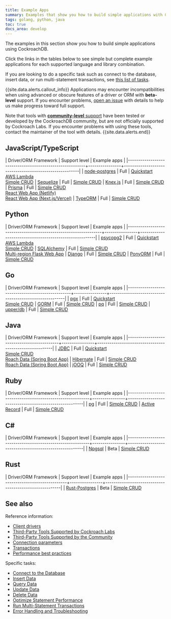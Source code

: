 ```yaml
---
title: Example Apps
summary: Examples that show you how to build simple applications with CockroachDB
tags: golang, python, java
toc: true
docs_area: develop
---
```


The examples in this section show you how to build simple applications using CockroachDB.

Click the links in the tables below to see simple but complete example applications for each supported language and library combination.

If you are looking to do a specific task such as connect to the database, insert data, or run multi-statement transactions, see [this list of tasks](#tasks).

{{site.data.alerts.callout_info}}
Applications may encounter incompatibilities when using advanced or obscure features of a driver or ORM with **beta-level** support. If you encounter problems, [open an issue](https://github.com/cockroachdb/cockroach/issues/new) with details to help us make progress toward full support.

Note that tools with [**community-level** support](community-tooling.html) have been tested or developed by the CockroachDB community, but are not officially supported by Cockroach Labs. If you encounter problems with using these tools, contact the maintainer of the tool with details.
{{site.data.alerts.end}}

## JavaScript/TypeScript

| Driver/ORM Framework                                    | Support level  | Example apps                                            |
|---------------------------------------------------------+----------------+--------------------------------------------------------|
| [node-postgres](https://www.npmjs.com/package/pg)       | Full           | [Quickstart](../cockroachcloud/quickstart.html?filters=node)<br>[AWS Lambda](deploy-lambda-function.html)<br>[Simple CRUD](build-a-nodejs-app-with-cockroachdb.html)
| [Sequelize](https://www.npmjs.com/package/sequelize)    | Full           | [Simple CRUD](build-a-nodejs-app-with-cockroachdb-sequelize.html)
| [Knex.js](https://knexjs.org/)                          | Full           | [Simple CRUD](build-a-nodejs-app-with-cockroachdb-knexjs.html)
| [Prisma](https://prisma.io)                             | Full           | [Simple CRUD](build-a-nodejs-app-with-cockroachdb-prisma.html)<br>[React Web App (Netlify)](deploy-app-netlify.html)<br>[React Web App (Next.js/Vercel)](deploy-app-vercel.html)
| [TypeORM](https://www.npmjs.com/package/typeorm)        | Full           | [Simple CRUD](build-a-typescript-app-with-cockroachdb.html)

## Python

| Driver/ORM Framework                                            | Support level  | Example apps                                            |
|-----------------------------------------------------------------+----------------+--------------------------------------------------------|
| [psycopg2](https://www.psycopg.org/docs/install.html)           | Full           | [Quickstart](../cockroachcloud/quickstart.html?filters=python)<br>[AWS Lambda](deploy-lambda-function.html)<br>[Simple CRUD](build-a-python-app-with-cockroachdb.html)
| [SQLAlchemy](https://www.sqlalchemy.org/)                       | Full           | [Simple CRUD](build-a-python-app-with-cockroachdb-sqlalchemy.html)<br>[Multi-region Flask Web App](movr-flask-overview.html)
| [Django](https://pypi.org/project/Django/)                      | Full           | [Simple CRUD](build-a-python-app-with-cockroachdb-django.html)
| [PonyORM](https://ponyorm.org/)                                 | Full           | [Simple CRUD](build-a-python-app-with-cockroachdb-pony.html)

## Go

| Driver/ORM Framework                             | Support level  | Example apps                                            |
|--------------------------------------------------+----------------+--------------------------------------------------------|
| [pgx](https://github.com/jackc/pgx/releases)     | Full           | [Quickstart](../cockroachcloud/quickstart.html?filters=go)<br>[Simple CRUD](build-a-go-app-with-cockroachdb.html)
| [GORM](https://github.com/jinzhu/gorm/releases)  | Full           | [Simple CRUD](build-a-go-app-with-cockroachdb-gorm.html)
| [pq](https://github.com/lib/pq)                  | Full           | [Simple CRUD](build-a-go-app-with-cockroachdb-pq.html)
| [upper/db](https://github.com/upper/db)          | Full           | [Simple CRUD](build-a-go-app-with-cockroachdb-upperdb.html)

## Java

| Driver/ORM Framework                       | Support level  | Example apps                                            |
|--------------------------------------------+----------------+--------------------------------------------------------|
| [JDBC](https://jdbc.postgresql.org/)       | Full           | [Quickstart](../cockroachcloud/quickstart.html?filters=java)<br>[Simple CRUD](build-a-java-app-with-cockroachdb.html)<br>[Roach Data (Spring Boot App)](build-a-spring-app-with-cockroachdb-jdbc.html)
| [Hibernate](https://hibernate.org/orm/)    | Full           | [Simple CRUD](build-a-java-app-with-cockroachdb-hibernate.html)<br>[Roach Data (Spring Boot App)](build-a-spring-app-with-cockroachdb-jpa.html)
| [jOOQ](https://www.jooq.org/)              | Full           | [Simple CRUD](build-a-java-app-with-cockroachdb-jooq.html)

## Ruby

| Driver/ORM Framework                                      | Support level  | Example apps                                            |
|-----------------------------------------------------------+----------------+--------------------------------------------------------|
| [pg](https://rubygems.org/gems/pg)                        | Full           | [Simple CRUD](build-a-ruby-app-with-cockroachdb.html)
| [Active Record](https://rubygems.org/gems/activerecord)    | Full           | [Simple CRUD](build-a-ruby-app-with-cockroachdb-activerecord.html)

## C# 

| Driver/ORM Framework                                      | Support level  | Example apps                                           |
|-----------------------------------------------------------+----------------+--------------------------------------------------------|
| [Npgsql](https://www.npgsql.org/)                         | Beta           | [Simple CRUD](build-a-csharp-app-with-cockroachdb.html)

## Rust

| Driver/ORM Framework                           | Support level  | Example apps                                           |
|------------------------------------------------+----------------+--------------------------------------------------------|
| [Rust-Postgres](https://github.com/sfackler/rust-postgres) | Beta      | [Simple CRUD](build-a-rust-app-with-cockroachdb.html)


## See also

Reference information:

- [Client drivers](install-client-drivers.html)
- [Third-Party Tools Supported by Cockroach Labs](third-party-database-tools.html)
- [Third-Party Tools Supported by the Community](community-tooling.html)
- [Connection parameters](connection-parameters.html)
- [Transactions](transactions.html)
- [Performance best practices](performance-best-practices-overview.html)

<a name="tasks"></a>

Specific tasks:

- [Connect to the Database](connect-to-the-database.html)
- [Insert Data](insert-data.html)
- [Query Data](query-data.html)
- [Update Data](update-data.html)
- [Delete Data](delete-data.html)
- [Optimize Statement Performance](make-queries-fast.html)
- [Run Multi-Statement Transactions](run-multi-statement-transactions.html)
- [Error Handling and Troubleshooting](error-handling-and-troubleshooting.html)
